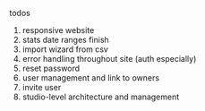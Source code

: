 todos 

1. responsive website
5. stats date ranges finish
6. import wizard from csv
7. error handling throughout site (auth especially)
8. reset password
9. user management and link to owners
10. invite user
11. studio-level architecture and management